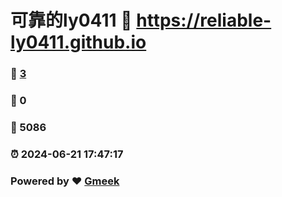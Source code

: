 # 可靠的ly0411 :link: https://reliable-ly0411.github.io 
### :page_facing_up: [3](https://reliable-ly0411.github.io/tag.html) 
### :speech_balloon: 0 
### :hibiscus: 5086 
### :alarm_clock: 2024-06-21 17:47:17 
### Powered by :heart: [Gmeek](https://github.com/Meekdai/Gmeek)
